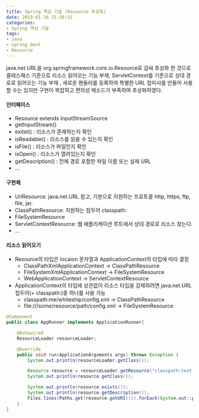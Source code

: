 ```yaml
---
title: Spring 핵심 기술 (Resource 추상화)
date: 2019-01-16 21:36:32
categories:
- Spring 핵심 기술
tags:
- java
- spring boot
- Resource
---
```


java.net.URL을 org.springframework.core.io.Resource로 감싸 추상화 한 것으로 클래스패스 기준으로 리소스 읽어오는 기능 부재, ServletContext를 기준으로 상대 경로로 읽어오는 기능 부재     , 새로운 핸들러를 등록하여 특별한 URL 접미사를 만들어 사용할 수는 있지만 구현이 복잡하고 편의성 메소드가 부족하여 추상화하였다.

<!--more-->  

#### 인터페이스

- Resource extends InputStreamSource
- getInputStream() 
- exitst() : 리소스가 존재하는지 확인
- isReadable() : 리소스를 읽을 수 있는지 확인
- isFile() : 리소스가 파일인지 확인
- isOpen() : 리소스가 열려있는지 확인
- getDescription() : 전체 경로 포함한 파일 이름 또는 실제 URL 
- ...

#### 구현체 

- UrlResource: java.net.URL 참고, 기본으로 지원하는 프로토콜 http, https, ftp, file, jar. 
- ClassPathResource: 지원하는 접두어 classpath: 
- FileSystemResource 
- ServletContextResource: 웹 애플리케이션 루트에서 상대 경로로 리소스 찾는다. 
-  ... 

#### 리소스 읽어오기 

- Resource의 타입은 locaion 문자열과 ApplicationContext의 타입에 따라 결정
  - ClassPathXmlApplicationContext -> ClassPathResource
  - FileSystemXmlApplicationContext -> FileSystemResource
  - WebApplicationContext -> ServletContextResource 
- ApplicationContext의 타입에 상관없이 리소스 타입을 강제하려면 java.net.URL 접두어(+ classpath:)중 하나를 사용 가능
  - classpath:me/whiteship/config.xml -> ClassPathResource 
  - file:///some/resource/path/config.xml -> FileSystemResource 

```java
@Component
public class AppRunner implements ApplicationRunner{

    @Autowired
    ResourceLoader resourceLoader;

    @Override
    public void run(ApplicationArguments args) throws Exception {
        System.out.println(resourceLoader.getClass());

        Resource resource = resourceLoader.getResource("classpath:text.txt");
        System.out.println(resource.getClass());

        System.out.println(resource.exists());
        System.out.println(resource.getDescription());
        Files.lines(Paths.get(resource.getURI())).forEach(System.out::println);
    }
}
```

